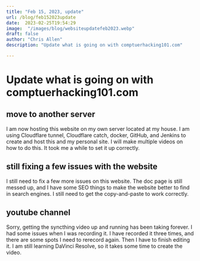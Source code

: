 ```yaml
---
title: "Feb 15, 2023, update"
url: /blog/feb152023update
date:  2023-02-25T19:54:29
image:  "/images/blog/websiteupdatefeb2023.webp"
draft: false
author: "Chris Allen"
description: "Update what is going on with comptuerhacking101.com"

---
```


# Update what is going on with comptuerhacking101.com

## move to another server

I am now hosting this website on my own server located at my house.   I am using Cloudflare tunnel, Cloudflare catch, docker, GitHub, and Jenkins to create and host this and my personal site.   I will make multiple videos on how to do this.  It took me a while to set it up correctly.

## still fixing a few issues with the website

I still need to fix a few more issues on this website.  The doc page is still messed up, and I have some SEO things to make the website better to find in search engines.  I still need to get the copy-and-paste to work correctly.

## youtube channel

Sorry, getting the syncthing video up and running has been taking forever.  I had some issues when I was recording it.  I have recorded it three times, and there are some spots I need to rerecord again.  Then I have to finish editing it.  I am still learning DaVinci Resolve, so it takes some time to create the video.
